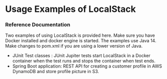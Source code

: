 # Usage Examples of LocalStack


### Reference Documentation 

Two examples of using LocalStack is provided here. Make sure you have Docker installed and docker engine is started. The examples use Java 14. Make changes to pom.xml if you are using a lower version of Java.

* JUnit Test classes : JUnit Jupiter tests start LocalStack in a Docker container when the test runs and stops the container when test ends.
* Spring Boot application: REST API for creating a customer profile in AWS DynamoDB and store profile picture in S3. 

